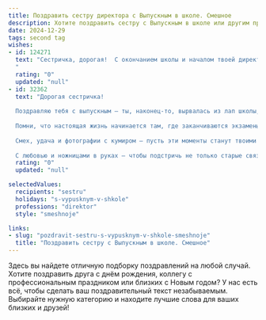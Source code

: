 ```yaml
---
title: Поздравить сестру директора с Выпускным в школе. Смешное
description: Хотите поздравить сестру с Выпускным в школе или другим праздником? Наш ИИ создаст незабываемое поздравление, а вы обязательно выделитесь среди других.  
date: 2024-12-29
tags: second tag
wishes:
- id: 124271
  text: "Сестричка, дорогая!  С окончанием школы и началом твоей директорской карьеры!  Надеюсь, твой \"управленческий опыт\" на школьной вечеринке не ограничится раздачей конфет и улаживанием детских конфликтов.  Пусть теперь подчиненные трепещут перед твоей властью (а не только перед твоим умением готовить вкусный борщ!).  Поздравляю с новым, ответственным и, надеюсь, веселым этапом жизни!
  "
  rating: "0"
  updated: "null"
- id: 32362
  text: "Дорогая сестричка!
  
  Поздравляю тебя с выпускным — ты, наконец-то, вырвалась из лап школы, как курочка из десятка яиц! Теперь ты можешь смело заявить: «Я не просто выпускница, я – директор своих собственных мечтаний!»
  
  Помни, что настоящая жизнь начинается там, где заканчиваются экзамены и контрольные – так что расслабься и наслаждайся свободой! Желаю тебе, чтобы твои амбиции взлетели так же высоко, как на уроке физики ты мечтала о том, как сбежать из класса на перемене.
  
  Смех, удача и фотографии с кумиром – пусть эти моменты станут твоими спутниками в новом путешествии. Уверен, что ты покоришь все вершины, а твои шутки и остроумие обязательно сделают мир чуть веселее!
  
  С любовью и ножницами в руках – чтобы подстричь не только старые связи, но и новые возможности! Поздравляю! 🎓✨"
  rating: "0"
  updated: "null"

selectedValues:
  recipients: "sestru"
  holidays: "s-vypusknym-v-shkole"
  professions: "direktor"
  style: "smeshnoje"

links:
- slug: "pozdravit-sestru-s-vypusknym-v-shkole-smeshnoje"
  title: "Поздравить сестру с Выпускным в школе. Смешное"
---
```


Здесь вы найдете отличную подборку поздравлений на любой случай.
Хотите поздравить друга с днём рождения, коллегу с профессиональным праздником или близких с Новым годом? У нас есть всё, чтобы сделать ваш поздравительный текст незабываемым. Выбирайте нужную категорию и находите лучшие слова для ваших близких и друзей!
